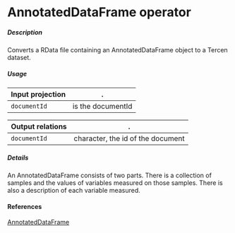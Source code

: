 # AnnotatedDataFrame operator

##### Description

Converts a RData file containing an AnnotatedDataFrame object to a Tercen dataset.

##### Usage

Input projection|.
---|---
`documentId`        | is the documentId 

Output relations|.
---|---
`documentId`          | character, the id of the document

##### Details

An AnnotatedDataFrame consists of two parts. There is a collection of samples and the values of variables measured on those samples. There is also a description of each variable measured.

#### References

[AnnotatedDataFrame](https://rdrr.io/bioc/Biobase/man/class.AnnotatedDataFrame.html)

